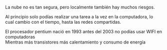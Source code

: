 La nube no es tan segura, pero localmente también hay muchos riesgos. 

Al principio solo podías realizar una tarea a la vez en la computadora, lo cual cambio con el tiempo, hasta las redes compartidas.

El procesador pentium nació en 1993
antes del 2003 no podías usar WIFI en computadoras  
Mientras más transistores más calentamiento y consumo de energía  